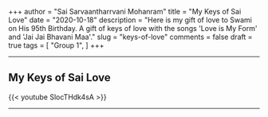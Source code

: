 +++
author = "Sai Sarvaantharrvani Mohanram"
title = "My Keys of Sai Love"
date = "2020-10-18"
description = "Here is my gift of love to Swami on His 95th Birthday. A gift of keys of love with the songs 'Love is My Form' and 'Jai Jai Bhavani Maa'."
slug = "keys-of-love"
comments = false
draft = true
tags = [
    "Group 1",
]
+++

---

## My Keys of Sai Love

{{< youtube SlocTHdk4sA >}}

---

